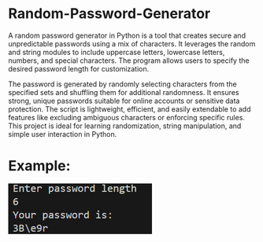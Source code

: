 # Random-Password-Generator

A random password generator in Python is a tool that creates secure and unpredictable passwords using a mix of characters. It leverages the random and string modules to include uppercase letters, lowercase letters, numbers, and special characters. The program allows users to specify the desired password length for customization.

The password is generated by randomly selecting characters from the specified sets and shuffling them for additional randomness. It ensures strong, unique passwords suitable for online accounts or sensitive data protection. The script is lightweight, efficient, and easily extendable to add features like excluding ambiguous characters or enforcing specific rules. This project is ideal for learning randomization, string manipulation, and simple user interaction in Python.

# Example:

![](image.png)